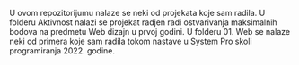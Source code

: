 U ovom repozitorijumu nalaze se neki od projekata koje sam radila. 
U folderu Aktivnost nalazi se projekat radjen radi ostvarivanja maksimalnih bodova na predmetu Web dizajn u prvoj godini.
U folderu 01. Web se nalaze neki od primera koje sam radila tokom nastave u System Pro skoli programiranja 2022. godine.
